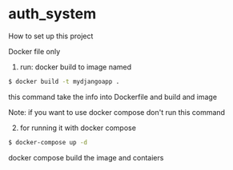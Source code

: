 # auth_system

How to set up this project

Docker file only

1. run: docker build to image named <mydjangoapp>

```bash
$ docker build -t mydjangoapp .
```

this command take the info into Dockerfile and build and image

Note: if you want to use docker compose don't run this command

2. for running it with docker compose

```bash
$ docker-compose up -d
```

docker compose build the image and contaiers
